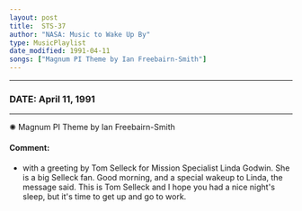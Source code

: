 ```yaml
---
layout: post
title:  STS-37
author: "NASA: Music to Wake Up By"
type: MusicPlaylist
date_modified: 1991-04-11
songs: ["Magnum PI Theme by Ian Freebairn-Smith"]
---
```


----
### DATE: April 11, 1991
----
✺ Magnum PI Theme by Ian Freebairn-Smith

#### Comment:
* with a greeting by Tom Selleck for Mission Specialist Linda Godwin. She is a big Selleck fan. Good morning, and a special wakeup to Linda, the message said. This is Tom Selleck and I hope you had a nice night's sleep, but it's time to get up and go to work.



<br/>
<center>
	<a target="_blank"
	   href="https://twitter.com/intent/tweet?hashtags=Space,NASA,Playlist,NASAWakeupCalls,SpaceProgram&text={{ page.author}}, '{{ page.songs.first }}' {{ page.title }}, {{ page.date | date: '%B %d, %Y' }}. {{ site.url }}{{ page.url }} @nasawakeupcalls">
	   <i class="fab fa-twitter" alt="Tweet this page" style="font-size: 1.3em;"></i>
	</a>
	&nbsp; 	<i class="fas fa-user-astronaut" style="font-size: 1.5em;"></i> &nbsp;
    <a type="amzn" search="'Magnum PI Theme by Ian Freebairn-Smith'" category="popular music">
        <i class="fab fa-amazon" style="font-size: 1.3em;"></i>
    </a>
</center>
